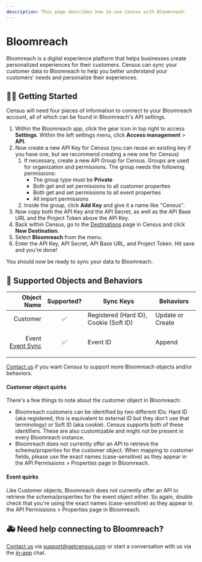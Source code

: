 ```yaml
---
description: This page describes how to use Census with Bloomreach.
---
```


# Bloomreach

Bloomreach is a digital experience platform that helps businesses create personalized experiences for their customers. Census can sync your customer data to Bloomreach to help you better understand your customers' needs and personalize their experiences.

## 🏃‍♀️ Getting Started

Census will need four pieces of information to connect to your Bloomreach account, all of which can be found in Bloomreach's API settings.

1. Within the Bloomreach app, click the gear icon in top right to access **Settings**. Within the left settings menu, click **Access management** > **API**.
2. Now create a new API Key for Census (you can reuse an existing key if you have one, but we recommend creating a new one for Census)
   1. If necessary, create a new API Group for Census. Groups are used for organization and permissions. The group needs the following permissions:
      * The group type must be **Private**
      * Both get and set permissions to all customer properties
      * Both get and set permissions to all event properties
      * All import permissions
   2. Inside the group, click **Add Key** and give it a name like "Census".
3. Now copy both the API Key and the API Secret, as well as the API Base URL and the Project Token above the API Key.
4. Back within Census, go to the [Destinations](https://app.getcensus.com/destinations) page in Census and click **New Destination**.
5. Select **Bloomreach** from the menu.
6. Enter the API Key, API Secret, API Base URL, and Project Token. Hit save and you're done!

You should now be ready to sync your data to Bloomreach.

## 🔀 Supported Objects and Behaviors

|                                                                                                               **Object Name** | **Supported?** | **Sync Keys**                          | **Behaviors**    |
| ----------------------------------------------------------------------------------------------------------------------------: | :------------: | -------------------------------------- | ---------------- |
|                                                                                                                      Customer |        ✅       | Registered (Hard ID), Cookie (Soft ID) | Update or Create |
| <p>Event<br><a href="../basics/data-models-and-entities/defining-source-data/events/#defining-event-syncs">Event Sync</a></p> |        ✅       | Event ID                               | Append           |

[Contact us](mailto:support@getcensus.com) if you want Census to support more Bloomreach objects and/or behaviors.

#### Customer object quirks

There's a few things to note about the customer object in Bloomreach:

* Bloomreach customers can be identified by two different IDs: Hard ID (aka registered, this is equivalent to external ID but they don't use that terminology) or Soft ID (aka cookie). Census supports both of these identifiers. These are also customizable and might not be present in every Bloomreach instance.
* Bloomreach does not currently offer an API to retrieve the schema/properties for the customer object. When mapping to customer fields, please use the exact names (case-sensitive) as they appear in the API Permissions > Properties page in Bloomreach.

#### Event quirks

Like Customer objects, Bloomreach does not currently offer an API to retrieve the schema/properties for the event object either. So again, double check that you're using the exact names (case-sensitive) as they appear in the API Permissions > Properties page in Bloomreach.

## 🚑 Need help connecting to Bloomreach?

[Contact us](mailto:support@getcensus.com) via support@getcensus.com or start a conversation with us via the [in-app](https://app.getcensus.com) chat.
